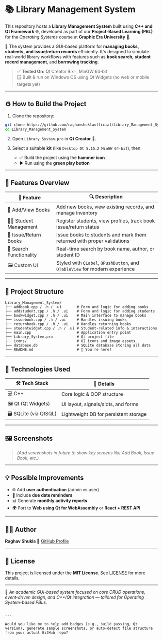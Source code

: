# 📚 Library Management System

This repository hosts a **Library Management System** built using **C++ and Qt Framework** 🌐, developed as part of our **Project-Based Learning (PBL)** for the *Operating Systems* course at **Graphic Era University** 🏫.

📖 The system provides a GUI-based platform for **managing books, students, and issue/return records** efficiently. It's designed to simulate real-world library workflows with features such as **book search**, **student record management**, and **borrowing tracking**.

> ✅ **Tested On:** Qt Creator 9.x+, MinGW 64-bit  
> 🪟 Built & run on Windows OS using Qt Widgets (no web or mobile targets yet)

---

## ⚙️ How to Build the Project

1. Clone the repository:
```bash
git clone https://github.com/raghavshuklaofficial/Library_Management_System.git
cd Library_Management_System
````

2. Open `Library_System.pro` in **Qt Creator** 📐.

3. Select a suitable **kit** (like `Desktop Qt 5.15.2 MinGW 64-bit`), then:

   * ✅ Build the project using the **hammer icon**
   * ▶️ Run using the **green play button**

---

## 🧩 Features Overview

| 📌 **Feature**           | 🔍 **Description**                                                          |
| ------------------------ | --------------------------------------------------------------------------- |
| 📖 Add/View Books        | Add new books, view existing records, and manage inventory                  |
| 👨‍🎓 Student Management | Register students, view profiles, track book issue/return status            |
| 🔄 Issue/Return Books    | Issue books to students and mark them returned with proper validations      |
| 🧾 Search Functionality  | Real-time search by book name, author, or student ID                        |
| 🖼️ Custom UI            | Styled with `QLabel`, `QPushButton`, and `QTableView` for modern experience |

---

## 📁 Project Structure

```plaintext
Library_Management_System/
├── addbook.cpp / .h / .ui       # Form and logic for adding books
├── addstudent.cpp / .h / .ui    # Form and logic for adding students
├── bookwidget.cpp / .h / .ui    # Main interface to manage books
├── issuebook.cpp / .h / .ui     # Handles issuing books
├── returnbook.cpp / .h / .ui    # Handles returning books
├── studentwidget.cpp / .h / .ui # Student-related info & interactions
├── main.cpp                     # Application entry point
├── Library_System.pro           # Qt project file
├── icons/                       # UI icons and image assets
├── database.db                  # SQLite database storing all data
└── README.md                    # 📄 You're here!
```

---

## 🧠 Technologies Used

| 🛠️ **Tech Stack**     | 🌟 **Details**                        |
| ---------------------- | ------------------------------------- |
| 💻 C++                 | Core logic & OOP structure            |
| 🖼️ Qt (Qt Widgets)    | UI layout, signals/slots, and forms   |
| 🗃️ SQLite (via QtSQL) | Lightweight DB for persistent storage |

---

## 🖼️ Screenshots

> *(Add screenshots in future to show key screens like Add Book, Issue Book, etc.)*

---

## 💡 Possible Improvements

* 🌐 Add **user authentication** (admin vs user)
* 🔔 Include **due date reminders**
* 📊 Generate **monthly activity reports**
* 🌍 Port to **Web using Qt for WebAssembly** or **React + REST API**

---

## 👨‍💻 Author

**Raghav Shukla**
🔗 [GitHub Profile](https://github.com/raghavshuklaofficial)

---

## 📄 License

This project is licensed under the **MIT License**. See [LICENSE](LICENSE) for more details.

---

📌 *An academic GUI-based system focused on core CRUD operations, event-driven design, and C++/Qt integration — tailored for Operating System-based PBLs.*

```

---

Would you like me to help add badges (e.g., build passing, Qt version), generate sample screenshots, or auto-detect file structure from your actual GitHub repo?
```

